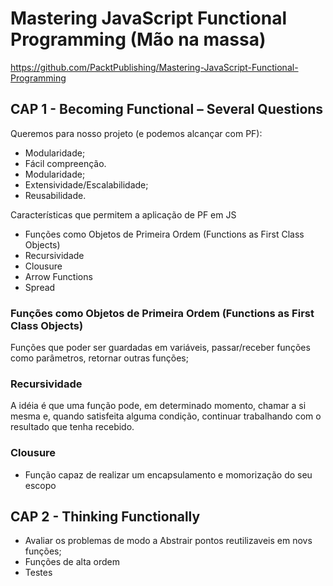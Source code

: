 # Mastering JavaScript Functional Programming (Mão na massa)

https://github.com/PacktPublishing/Mastering-JavaScript-Functional-Programming

## CAP 1 - Becoming Functional – Several Questions

Queremos para nosso projeto (e podemos alcançar com PF):

- Modularidade;
- Fácil compreenção.
- Modularidade;
- Extensividade/Escalabilidade;
- Reusabilidade.

Características que permitem a aplicação de PF em JS

- Funções como Objetos de Primeira Ordem (Functions as First Class Objects)
- Recursividade
- Clousure
- Arrow Functions
- Spread

### Funções como Objetos de Primeira Ordem (Functions as First Class Objects)

Funções que poder ser guardadas em variáveis, passar/receber funções como parâmetros, retornar outras funções;

### Recursividade

A idéia é que uma função pode, em determinado momento, chamar a si mesma e, quando satisfeita alguma condição, continuar trabalhando com o resultado que tenha recebido.

### Clousure

- Função capaz de realizar um encapsulamento e momorização do seu escopo

## CAP 2 - Thinking Functionally

- Avaliar os problemas de modo a Abstrair pontos reutilizaveis em novs funções;
- Funções de alta ordem
- Testes
